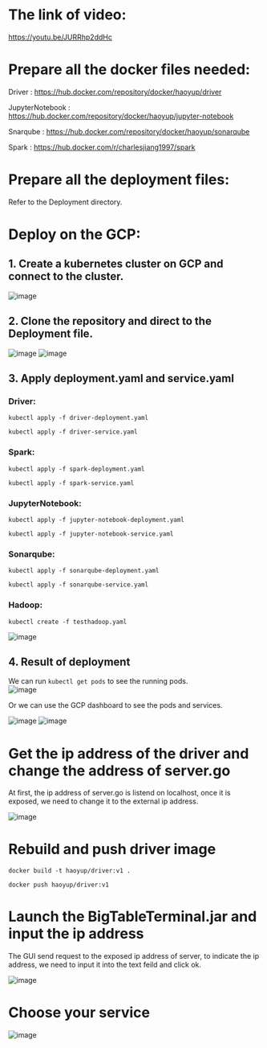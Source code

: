 # The link of video:
  
  https://youtu.be/JURRhp2ddHc
  
# Prepare all the docker files needed:
 Driver : https://hub.docker.com/repository/docker/haoyup/driver  
   
 JupyterNotebook : https://hub.docker.com/repository/docker/haoyup/jupyter-notebook  
   
 Snarqube : https://hub.docker.com/repository/docker/haoyup/sonarqube  
   
 Spark : https://hub.docker.com/r/charlesjiang1997/spark  
   
# Prepare all the deployment files:
 Refer to the Deployment directory.
# Deploy on the GCP:
## 1. Create a kubernetes cluster on GCP and connect to the cluster.
![image](https://user-images.githubusercontent.com/54975123/142711083-04443020-5f2d-46f8-aee4-5a4b5a09b677.png)
## 2. Clone the repository and direct to the Deployment file.
![image](https://user-images.githubusercontent.com/54975123/142711269-6c4cd9f8-8058-46d9-8a0b-f2e1931aec4c.png)
![image](https://user-images.githubusercontent.com/54975123/142711275-845eba26-0507-41a6-85ca-ce09db619f1a.png)

## 3. Apply deployment.yaml and service.yaml
### Driver:
```kubectl apply -f driver-deployment.yaml```   
  
```kubectl apply -f driver-service.yaml```  
  
### Spark:
```kubectl apply -f spark-deployment.yaml```  
  
```kubectl apply -f spark-service.yaml```  
  
### JupyterNotebook:
```kubectl apply -f jupyter-notebook-deployment.yaml```  
  
```kubectl apply -f jupyter-notebook-service.yaml```  
  
### Sonarqube:
```kubectl apply -f sonarqube-deployment.yaml```  
  
```kubectl apply -f sonarqube-service.yaml```  
  
### Hadoop:
```kubectl create -f testhadoop.yaml```  
  
![image](https://user-images.githubusercontent.com/54975123/142711283-26e3c781-3750-4285-8a78-d6b2bbfb4c80.png)

## 4. Result of deployment
We can run ```kubectl get pods``` to see the running pods.  
  ![image](https://user-images.githubusercontent.com/54975123/142711837-49666268-49e7-4f1e-9f8e-bb041be2a9da.png)  
  
Or we can use the GCP dashboard to see the pods and services.  
  
![image](https://user-images.githubusercontent.com/54975123/142711859-e4d47001-b008-4338-b6a8-641ced20fd39.png)
![image](https://user-images.githubusercontent.com/54975123/142711862-84ac4f5e-c6d1-41ef-a769-6df66081bc11.png)

# Get the ip address of the driver and change the address of server.go
At first, the ip address of server.go is listend on localhost, once it is exposed, we need to change it to the external ip address.  
  
![image](https://user-images.githubusercontent.com/54975123/142711303-68a19398-0390-4ff1-be35-00ff9d501501.png)

# Rebuild and push driver image
```docker build -t haoyup/driver:v1 .```  
  
```docker push haoyup/driver:v1```  
  
# Launch the BigTableTerminal.jar and input the ip address
The GUI send request to the exposed ip address of server, to indicate the ip address, we need to input it into the text feild and click ok.  
  
![image](https://user-images.githubusercontent.com/54975123/142711326-277facce-7041-434a-88d7-0249fca020ee.png)

# Choose your service
![image](https://user-images.githubusercontent.com/54975123/142711331-ceba2b7f-e050-4b6a-857a-11770105d169.png)
